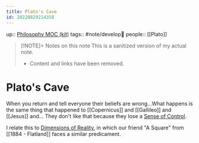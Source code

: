 ```yaml
---
title: Plato's Cave
id: 20220829214358
---
```

up:: [Philosophy MOC (kit)]([[20220829214154]])
tags:: #note/develop🍃 
people:: [[Plato]]

> [!NOTE]+ Notes on this note
> This is a sanitized version of my actual note. 
> - Content and links have been removed.

# Plato's Cave
When you return and tell everyone their beliefs are wrong...What happens is the same thing that happened to [[Copernicus]] and [[Gallileo]] and [[Jesus]] and... They don't like that because they lose a [Sense of Control]([[20220506014852]]).

I relate this to [Dimensions of Reality]([[20220825051121]]), in which our friend "A Square" from [[1884 - Flatland]] faces a similar predicament. 